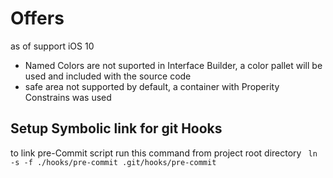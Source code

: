 # Offers

as of support iOS 10 
- Named Colors are not suported in Interface Builder, a color pallet will be used and included with the source code
- safe area not supported by default, a container with Properity Constrains was used


## Setup Symbolic link for git Hooks  

to link pre-Commit script  run this command from project root directory
``` ln -s -f ./hooks/pre-commit .git/hooks/pre-commit```

